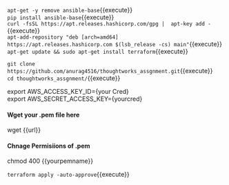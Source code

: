 

`apt-get -y remove ansible-base`{{execute}}  
`pip install ansible-base`{{execute}}  
`curl -fsSL https://apt.releases.hashicorp.com/gpg |  apt-key add -`{{execute}}  
`apt-add-repository "deb [arch=amd64] https://apt.releases.hashicorp.com $(lsb_release -cs) main"`{{execute}}  
`apt-get update && sudo apt-get install terraform`{{execute}}  

`git clone https://github.com/anurag4516/thoughtworks_assgnment.git`{{execute}}  
`cd thoughtworks_assgnment/`{{execute}}  


export AWS_ACCESS_KEY_ID={your Cred}    
export AWS_SECRET_ACCESS_KEY={yourcred}  

#### Wget your .pem file here
wget {{url}}

#### Chnage Permisiions of .pem
chmod 400 {{yourpemname}}

`terraform apply -auto-approve`{{execute}}  
